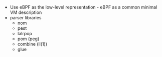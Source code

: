 - Use eBPF as the low-level representation - eBPF as a common minimal VM description
- parser libraries
  - nom
  - pest
  - lalrpop
  - pom (peg)
  - combine (ll(1))
  - glue
